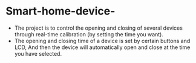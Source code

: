 # Smart-home-device-
- The project is to control the opening and closing of several devices through real-time calibration (by setting the time you want).
- The opening and closing time of a device is set by certain buttons and LCD, And then the device will automatically open and close at the time you have selected.

